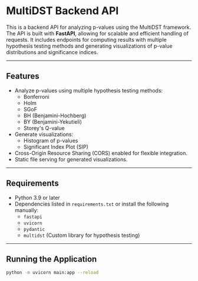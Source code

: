 # MultiDST Backend API

This is a backend API for analyzing p-values using the MultiDST framework. The API is built with **FastAPI**, allowing for scalable and efficient handling of requests. It includes endpoints for computing results with multiple hypothesis testing methods and generating visualizations of p-value distributions and significance indices.

---

## Features

- Analyze p-values using multiple hypothesis testing methods:
  - Bonferroni
  - Holm
  - SGoF
  - BH (Benjamini-Hochberg)
  - BY (Benjamini-Yekutieli)
  - Storey's Q-value
- Generate visualizations:
  - Histogram of p-values
  - Significant Index Plot (SIP)
- Cross-Origin Resource Sharing (CORS) enabled for flexible integration.
- Static file serving for generated visualizations.

---

## Requirements

- Python 3.9 or later
- Dependencies listed in `requirements.txt` or install the following manually:
  - `fastapi`
  - `uvicorn`
  - `pydantic`
  - `multidst` (Custom library for hypothesis testing)

---


## Running the Application
```bash
python -m uvicorn main:app --reload
```